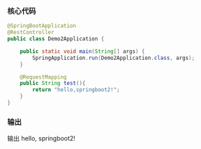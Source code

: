 ### 核心代码

```java
@SpringBootApplication
@RestController
public class Demo2Application {

	public static void main(String[] args) {
		SpringApplication.run(Demo2Application.class, args);
	}

	@RequestMapping
	public String test(){
		return "hello,springboot2!";
	}
}
```


### 输出
输出  hello, springboot2!
